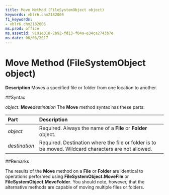 ```yaml
---
title: Move Method (FileSystemObject object)
keywords: vblr6.chm2182006
f1_keywords:
- vblr6.chm2182006
ms.prod: office
ms.assetid: 9191e310-2b92-fd13-f04a-e34ca2743b7e
ms.date: 06/08/2017
---
```



# Move Method (FileSystemObject object)



 **Description**
Moves a specified file or folder from one location to another.

##Syntax

_object_. **Move**_destination_
The  **Move** method syntax has these parts:


|**Part**|**Description**|
|:-----|:-----|
| _object_|Required. Always the name of a  **File** or **Folder** object.|
| _destination_|Required. Destination where the file or folder is to be moved. Wildcard characters are not allowed.|

##Remarks

The results of the  **Move** method on a **File** or **Folder** are identical to operations performed using **FileSystemObject.MoveFile** or **FileSystemObject.MoveFolder**. You should note, however, that the alternative methods are capable of moving multiple files or folders.

